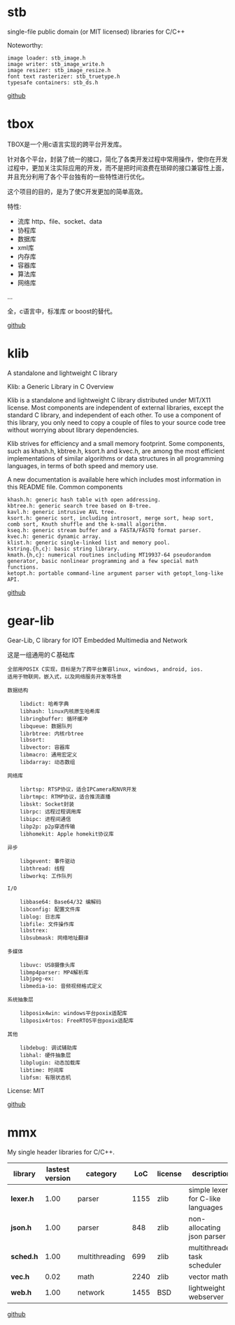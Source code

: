 # stb

single-file public domain (or MIT licensed) libraries for C/C++

Noteworthy:

    image loader: stb_image.h
    image writer: stb_image_write.h
    image resizer: stb_image_resize.h
    font text rasterizer: stb_truetype.h
    typesafe containers: stb_ds.h

[github](https://github.com/nothings/stb)

# tbox

TBOX是一个用c语言实现的跨平台开发库。

针对各个平台，封装了统一的接口，简化了各类开发过程中常用操作，使你在开发过程中，更加关注实际应用的开发，而不是把时间浪费在琐碎的接口兼容性上面，并且充分利用了各个平台独有的一些特性进行优化。

这个项目的目的，是为了使C开发更加的简单高效。

特性:

* 流库 http、file、socket、data
* 协程库
* 数据库
* xml库
* 内存库
* 容器库
* 算法库
* 网络库

...

全，c语言中，标准库 or boost的替代。

[github](https://github.com/tboox/tbox)


# klib

A standalone and lightweight C library

Klib: a Generic Library in C
Overview

Klib is a standalone and lightweight C library distributed under MIT/X11 license. Most components are independent of external libraries, except the standard C library, and independent of each other. To use a component of this library, you only need to copy a couple of files to your source code tree without worrying about library dependencies.

Klib strives for efficiency and a small memory footprint. Some components, such as khash.h, kbtree.h, ksort.h and kvec.h, are among the most efficient implementations of similar algorithms or data structures in all programming languages, in terms of both speed and memory use.

A new documentation is available here which includes most information in this README file.
Common components

    khash.h: generic hash table with open addressing.
    kbtree.h: generic search tree based on B-tree.
    kavl.h: generic intrusive AVL tree.
    ksort.h: generic sort, including introsort, merge sort, heap sort, comb sort, Knuth shuffle and the k-small algorithm.
    kseq.h: generic stream buffer and a FASTA/FASTQ format parser.
    kvec.h: generic dynamic array.
    klist.h: generic single-linked list and memory pool.
    kstring.{h,c}: basic string library.
    kmath.{h,c}: numerical routines including MT19937-64 pseudorandom generator, basic nonlinear programming and a few special math functions.
    ketopt.h: portable command-line argument parser with getopt_long-like API.


[github](https://github.com/attractivechaos/klib)


# gear-lib

Gear-Lib, C library for IOT Embedded Multimedia and Network

这是一组通用的Ｃ基础库

    全部用POSIX C实现，目标是为了跨平台兼容linux, windows, android, ios.
    适用于物联网，嵌入式，以及网络服务开发等场景

    数据结构

        libdict: 哈希字典
        libhash: linux内核原生哈希库
        libringbuffer: 循环缓冲
        libqueue: 数据队列
        librbtree: 内核rbtree
        libsort:
        libvector: 容器库
        libmacro: 通用宏定义
        libdarray: 动态数组

    网络库

        librtsp: RTSP协议，适合IPCamera和NVR开发
        librtmpc: RTMP协议，适合推流直播
        libskt: Socket封装
        librpc: 远程过程调用库
        libipc: 进程间通信
        libp2p: p2p穿透传输
        libhomekit: Apple homekit协议库

    异步

        libgevent: 事件驱动
        libthread: 线程
        libworkq: 工作队列

    I/O

        libbase64: Base64/32 编解码
        libconfig: 配置文件库
        liblog: 日志库
        libfile: 文件操作库
        libstrex:
        libsubmask: 网络地址翻译

    多媒体

        libuvc: USB摄像头库
        libmp4parser: MP4解析库
        libjpeg-ex:
        libmedia-io: 音频视频格式定义

    系统抽象层

        libposix4win: windows平台poxix适配库
        libposix4rtos: FreeRTOS平台poxix适配库

    其他

        libdebug: 调试辅助库
        libhal: 硬件抽象层
        libplugin: 动态加载库
        libtime: 时间库
        libfsm: 有限状态机

License: MIT

[github](https://github.com/gozfree/gear-lib)


# mmx

My single header libraries for C/C++.

|library | lastest version | category | LoC | license | description
| --------------------- | ---- | -------- | --- | --- | --------------------------------
|**lexer.h** | 1.00 | parser | 1155 | zlib | simple lexer for C-like languages
|**json.h** | 1.00 | parser | 848 | zlib | non-allocating json parser
|**sched.h** | 1.00 | multithreading | 699 | zlib | multithreaded task scheduler
|**vec.h** | 0.02 | math | 2240 | zlib | vector math
|**web.h** | 1.00 | network | 1455 | BSD |  lightweight webserver


[github](https://github.com/vurtun/mmx)
